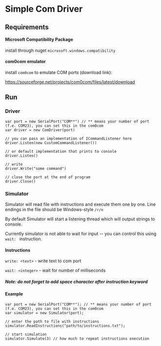 ﻿# Simple Com Driver

## Requirements

#### Microsoft Compatibility Package

install through nuget `microsoft.windows.compatibility`

#### com0com emulator

install `com0com` to emulate COM ports (download link):

https://sourceforge.net/projects/com0com/files/latest/download

## Run

### Driver

```
var port = new SerialPort("COM**") // ** means your number of port (f.e. COM23), you can set this in the com0com
var driver = new ComDriver(port)

// you can pass an implementation of ICommandListener here
driver.Listen(new CustomCommandListener()) 

// or default implementation that prints to console
driver.Listen() 

// write
driver.Write("some command")

// close the port at the end of program
driver.Close()

```

### Simulator 

Simulator will read file with instructions 
and execute them one by one. Line endings in the file
should be Windows-style `/r/n`


By default Simulator will start a listening
thread which will output strings to console.
 
Currently simulator is not able to wait for 
input -- you can control this using `wait: `
instruction.

#### Instructions

`write: <text>` - write text to com port

`wait: <integer>` - wait for number of milliseconds 

##### Note: do not forget to add space character after instruction keyword 

#### Example

```
var port = new SerialPort("COM**"); // ** means your number of port (f.e. COM23), you can set this in the com0com
var simulator = new Simulator(port);

// enter the path to file with instructions 
simulator.ReadInstructions("path/to/instructions.txt");

// start simulation
simulator.Simulate(3) // how much to repeat instructions execution 

```

